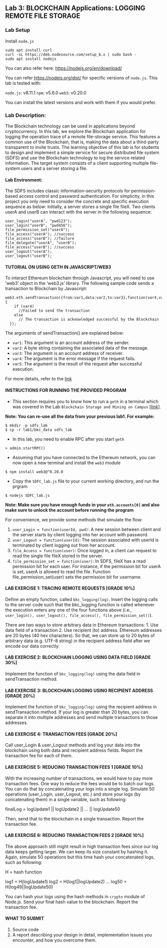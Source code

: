 ## Lab 3: BLOCKCHAIN Applications: LOGGING REMOTE FILE STORAGE

### Lab Setup

Install `node.js`

```
sudo apt install curl
curl -sL https://deb.nodesource.com/setup_8.x | sudo bash -
sudo apt install nodejs
```

You can also refer here: <https://nodejs.org/en/download/>

You can refer <https://nodejs.org/dist/> for specific versions of `node.js`. This lab is tested with:

`node.js`: v8.11.1
`npm`: v5.6.0
`web3`: v0.20.0

You can install the latest versions and work with them if you would prefer.

### Lab Description:

The Blockchain technology can be used in applications beyond cryptocurrency. In this lab, we explore the Blockchain application for logging the operation trace of a remote file-storage service. This features a common use of the Blockchain, that is, making the data about a third-party transparent to invite trusts.
The learning objective of this lab is for students to design and implement a simple service for secure distributed file system (SDFS) and use the Blockchain technology to log the service related information. The target system consists of a client supporting multiple file-system users and a server storing a file. 
 
#### Lab Environment:

The SDFS includes classic information-security protocols for permission-based access control and password authentication. For simplicity, in this project you only need to consider the concrete and specific execution sequence as below: Initially, a server stores a single file fileX. Two clients userA and userB can interact with the server in the following sequence: 

```
user_login("userA", "pwd123");  
user_login("userB", "pwd456");  
file_permission_set("userA");  
file_access("userA"); //success  
file_access("userB"); //failure  
file_delegate("userA", "userB");  
file_access("userB"); //success  
user_logout("userA");  
user_logout("userB");  
```

#### TUTORIAL ON USING GETH IN JAVASCRIPT/WEB3
To interact Ethereum blockchain through Javascript, you will need to use ‘web3’ object in the ‘web3.js’ library. The following sample code sends a transaction to Blockchain by Javascript: 

```
web3.eth.sendTransaction({from:var1,data:var2,to:var3},function(var4,var5) {
    if (var4)
      //Failed to send the transaction
    else 
      // The transaction is acknowledged successful by the Blockchain
  });
```

The arguments of sendTransaction() are explained below:

- `var1`: This argument is an account address of the sender. 
- `var2`: A byte string containing the associated data of the message.
- `var3`: The argument is an account address of receiver.
- `var4`: The argument is the error message if the request fails.
- `var5`: The argument is the result of the request after successful execution.

For more details, refer to the [link](https://github.com/ethereum/wiki/wiki/JavaScript-API#web3ethsendtransaction)

#### INSTRUCTIONS FOR RUNNING THE PROVIDED PROGRAM

* This section requires you to know how to run a `geth` in a terminal which was covered in the Lab `Blockchain Storage and Mining on Campus` [[link](https://github.com/BlockchainLabSU/SUBlockchainLabs/blob/master/lab1/README.md)]. 

**Note: You can re-use all the data from your previous lab1. For example:**

```
$ mkdir -p sdfs_lab
$ cp -r lab1/bkc_data sdfs_lab
```

* In this lab, you need to enable RPC after you start `geth`

```
> admin.startRPC()
```

* Assuming that you have connected to the Ethereum network, you can now open a new terminal and install the `web3` module
```
$ npm install web3@^0.20.0
```
* Copy the `SDFC_lab.js` file to your current working directory, and run the prgram

```
$ nodejs SDFC_lab.js
```

**Note: Make sure you have enough funds in your `eth.accounts[0]` and also make sure to unlock the account before running the program**

For convenience, we provide some methods that simulate the flow: 

1. `user_Login = function(userId, pwd)`: A new session between client and the server starts by client logging into her account with password.
2. `user_Logout = function(userId)`: The session associated with userId is terminated by client logging out from her account.
3. `file_Access = function(user)`: Once logged in, a client can request to read the single file fileX stored in the server.
4. `file_permission_set = function(user)`: In SDFS, fileX has a read permission bit for each user. For instance, if the permission bit for userA is set, userA is allowed to read the file. Function file_permission_set(user) sets the permission bit for username.

#### LAB EXERCISE 1: TRACING REMOTE REQUESTS [GRADE 10%]

Define an empty function, called `bkc_logging(log)`. Insert the logging calls to the server code such that the bkc_logging function is called whenever the execution enters any one of the four functions above (i.e., `user_login(), user_logout(), file_access(), file_permission_set()`).

There are two ways to store arbitrary data in Ethereum transactions: 
    1. Use data field of a transaction
    2. Use recipient (to) address. Ethereum addresses are 20 bytes (40 hex characters). So that, we can store up to 20 bytes of arbitrary data (e.g. UTF-8 string) in the recipient address field after we encode our data correctly.

#### LAB EXERCISE 2: BLOCKCHAIN LOGGING USING DATA FIELD [GRADE 30%]

Implement the function of `bkc_logging(log)` using the data field in sendTransaction method.

#### LAB EXERCISE 3: BLOCKCHAIN LOGGING USING RECIPIENT ADDRESS [GRADE 20%]

Implement the function of `bkc_logging(log)` using the recipient address in sendTransaction method. If your log is greater than 20 bytes, you can separate it into multiple addresses and send multiple transactions to those addresses.

#### LAB EXERCISE 4: TRANSACTION FEES [GRADE 20%]

Call user_Login & user_Logout methods and log your data into the blockchain using both data and recipient address fields. Report the transaction fee for each of them. 

#### LAB EXERCISE 5: REDUCING TRANSACTION FEES 1 [GRADE 10%]

With the increasing number of transactions, we would have to pay more transaction fees. One way to reduce the fees would be to batch our logs. You can do that by concatenating your logs into a single log. Simulate 50 operations (user_Login, user_Logout, etc.) and store your logs (by concatenating them) in a single variable, such as following:

finalLog = logUpdate1 || logUpdate2 || ... || logUpdate50

Then, send that to the blockchain in a single transaction. Report the transaction fee.

#### LAB EXERCISE 6: REDUCING TRANSACTION FEES 2 [GRADE 10%]

The above approach still might result in high transaction fees since our log data keeps getting larger. We can keep its size constant by hashing it. Again, simulate 50 operations but this time hash your concatenated logs, such as following:

H = hash function

log1 = H(logUpdate1)
log2 = H(log1||logUpdate2)
...
log50 = H(log49||logUpdate50)

You can hash your logs using the hash methods in `crypto` module of Node.js. Send your final hash value to the blockchain. Report the transaction fee.

#### WHAT TO SUBMIT 

1. Source code
2. A report describing your design in detail, implementation issues you encounter, and how you overcome them. 
